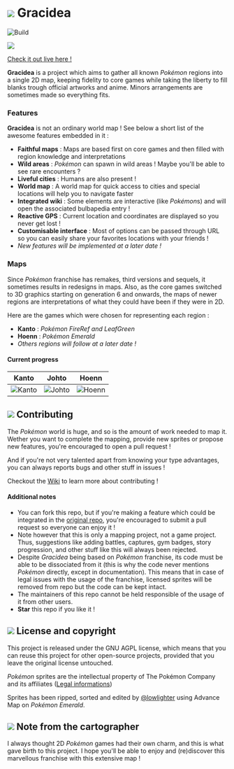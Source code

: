 # ![](https://github.com/lowlighter/gracidea/blob/master/client/imgs/icons/gracidea.png) Gracidea

![Build](https://github.com/lowlighter/gracidea/workflows/Build/badge.svg)

![](https://github.com/lowlighter/gracidea/blob/master/.github/README/animated_map.gif)

[Check it out live here !](https://gracidea.lecoq.io/)

**Gracidea** is a project which aims to gather all known *Pokémon* regions into a single 2D map, keeping fidelity to core games while taking the liberty to fill blanks trough official artworks and anime. Minors arrangements are sometimes made so everything fits.

### Features

**Gracidea** is not an ordinary world map ! See below a short list of the awesome features embedded in it :

* **Faithful maps** : Maps are based first on core games and then filled with region knowledge and interpretations
* **Wild areas** : *Pokémon* can spawn in wild areas ! Maybe you'll be able to see rare encounters ?
* **Liveful cities** : Humans are also present !
* **World map** : A world map for quick access to cities and special locations will help you to navigate faster
* **Integrated wiki** : Some elements are interactive (like *Pokémon*s) and will open the associated bulbapedia entry !
* **Reactive GPS** : Current location and coordinates are displayed so you never get lost !
* **Customisable interface** : Most of options can be passed through URL so you can easily share your favorites locations with your friends !
* *New features will be implemented at a later date !*

### Maps

Since *Pokémon* franchise has remakes, third versions and sequels, it sometimes results in redesigns in maps.
Also, as the core games switched to 3D graphics starting on generation 6 and onwards, the maps of newer regions are interpretations of what they could have been if they were in 2D. 

Here are the games which were chosen for representing each region : 
* **Kanto** : *Pokémon FireRef and LeafGreen*
* **Hoenn** : *Pokémon Emerald*
* *Others regions will follow at a later date !*

#### Current progress

| Kanto | Johto | Hoenn |
| :---: | :---: | :---: |
| ![Kanto](https://github.com/lowlighter/gracidea/blob/master/client/imgs/regions/kanto.png) | ![Johto](https://github.com/lowlighter/gracidea/blob/master/client/imgs/regions/johto.png) | ![Hoenn](https://github.com/lowlighter/gracidea/blob/master/client/imgs/regions/hoenn.png) |


## ![](https://github.com/lowlighter/gracidea/blob/master/client/imgs/icons/contribute.png) Contributing

The *Pokémon* world is huge, and so is the amount of work needed to map it. Wether you want to complete the mapping, provide new sprites or propose new features, you're encouraged to open a pull request ! 

And if you're not very talented apart from knowing your type advantages, you can always reports bugs and other stuff in issues ! 

Checkout the [Wiki](https://github.com/lowlighter/gracidea/wiki) to learn more about contributing !

#### Additional notes

* You can fork this repo, but if you're making a feature which could be integrated in the [original repo](https://github.com/lowlighter/gracidea), you're encouraged to submit a pull request so everyone can enjoy it !
* Note however that this is only a mapping project, not a game project. Thus, suggestions like adding battles, captures, gym badges, story progression, and other stuff like this will always been rejected. 
* Despite *Gracidea* being based on *Pokémon* franchise, its code must be able to be dissociated from it (this is why the code never mentions *Pokémon* directly, except in documentation). This means that in case of legal issues with the usage of the franchise, licensed sprites will be removed from repo but the code can be kept intact.
* The maintainers of this repo cannot be held responsible of the usage of it from other users.
* **Star** this repo if you like it ! 

## ![](https://github.com/lowlighter/gracidea/blob/master/client/imgs/icons/licenses.png) License and copyright

This project is released under the GNU AGPL license, which means that you can reuse this project for other open-source projects, provided that you leave the original license untouched.

*Pokémon* sprites are the intellectual property of The Pokémon Company and its affiliates ([Legal informations](https://www.pokemon.com/us/legal/))

Sprites has been ripped, sorted and edited by [@lowlighter](https://github.com/lowlighter/) using Advance Map on *Pokémon Emerald*. 

## ![](https://github.com/lowlighter/gracidea/blob/master/client/imgs/icons/map.png) Note from the cartographer

I always thought 2D *Pokémon* games had their own charm, and this is what gave birth to this project. 
I hope you'll be able to enjoy and (re)discover this marvellous franchise with this extensive map !
